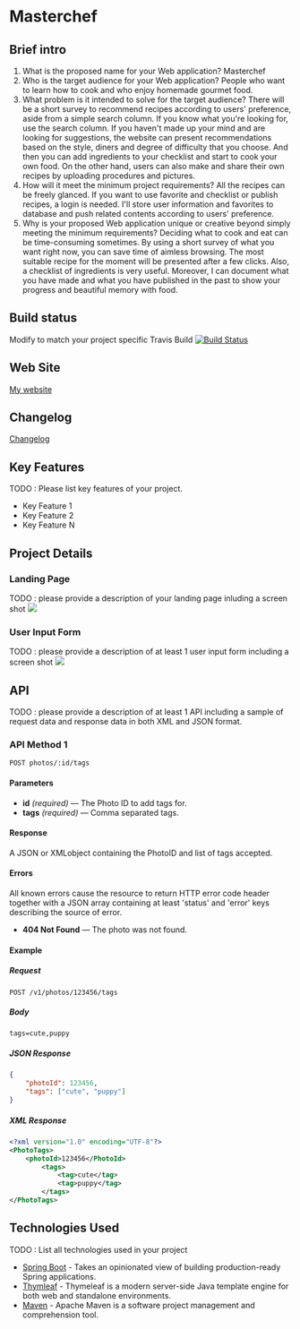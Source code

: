# Masterchef



## Brief intro
1. What is the proposed name for your Web application?
Masterchef
2. Who is the target audience for your Web application?
People who want to learn how to cook and who enjoy homemade gourmet food. 
3. What problem is it intended to solve for the target audience?
There will be a short survey to recommend recipes according to users' preference, aside from a simple search column. If you know what you're looking for, use the search column. If you haven't made up your mind and are looking for suggestions, the website can present recommendations based on the style, diners and degree of difficulty that you choose. And then you can add ingredients to your checklist and start to cook your own food. On the other hand, users can also make and share their own recipes by uploading procedures and pictures. 
4. How will it meet the minimum project requirements?
All the recipes can be freely glanced. If you want to use favorite and checklist or publish recipes, a login is needed. I'll store user information and favorites to database and push related contents according to users' preference. 
5. Why is your proposed Web application unique or creative beyond simply meeting the minimum requirements?
Deciding what to cook and eat can be time-consuming sometimes. By using a short survey of what you want right now, you can save time of aimless browsing. The most suitable recipe for the moment will be presented after a few clicks. Also, a checklist of ingredients is very useful. Moreover, I can document what you have made and what you have published in the past to show your progress and beautiful memory with food. 

## Build status

Modify to match your project specific Travis Build
[![Build Status](https://travis-ci.org/infsci2560sp17/full-stack-web.svg?branch=master)](https://travis-ci.org/infsci2560sp17/full-stack-web-XinyiShu)

## Web Site

[My website](https://protected-forest-53329.herokuapp.com/)

## Changelog

[Changelog](https://github.com/infsci2560sp17/full-stack-web-XinyiShu/blob/master/CHANGELOG.md)
## Key Features

TODO : Please list key features of your project.

* Key Feature 1
* Key Feature 2
* Key Feature N

## Project Details

### Landing Page

TODO : please provide a description of your landing page inluding a screen shot ![](https://.../image.JPG)

### User Input Form

TODO : please provide a description of at least 1 user input form including a screen shot ![](https://.../image.jpg)

## API

TODO : please provide a description of at least 1 API including a sample of request data and response data in both XML and JSON format.

### API Method 1

    POST photos/:id/tags

#### Parameters

- **id** _(required)_ — The Photo ID to add tags for.
- **tags** _(required)_ — Comma separated tags.

#### Response

A JSON or XMLobject containing the PhotoID and list of tags accepted.

#### Errors

All known errors cause the resource to return HTTP error code header together with a JSON array containing at least 'status' and 'error' keys describing the source of error.

- **404 Not Found** — The photo was not found.

#### Example

##### Request

    POST /v1/photos/123456/tags

##### Body

    tags=cute,puppy


##### JSON Response

```json
{
    "photoId": 123456,
    "tags": ["cute", "puppy"]
}
```

##### XML Response

```xml
<?xml version="1.0" encoding="UTF-8"?>
<PhotoTags>
    <photoId>123456</PhotoId>
        <tags>
            <tag>cute</tag>
            <tag>puppy</tag>
        </tags>
</PhotoTags>
```

## Technologies Used

TODO : List all technologies used in your project

- [Spring Boot](https://projects.spring.io/spring-boot/) - Takes an opinionated view of building production-ready Spring applications.
- [Thymleaf](http://www.thymeleaf.org/) - Thymeleaf is a modern server-side Java template engine for both web and standalone environments.
- [Maven](https://maven.apache.org/) - Apache Maven is a software project management and comprehension tool.
